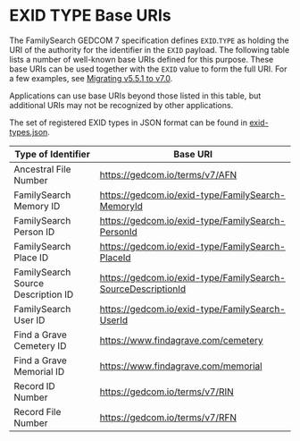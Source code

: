 # EXID TYPE Base URIs

The FamilySearch GEDCOM 7 specification defines `EXID`.`TYPE` as holding
the URI of the authority for the identifier in the `EXID` payload.
The following table lists a number of well-known base URIs defined for this
purpose. These base URIs can be used together with the `EXID` value to form
the full URI. For a few examples, see [Migrating v5.5.1 to v7.0](../migrate/#afn-rfn-rin).

Applications can use base URIs beyond those listed in this table,
but additional URIs may not be recognized by other applications.

The set of registered EXID types in JSON format can be found in
[exid-types.json](https://github.com/FamilySearch/GEDCOM/blob/main/exid-types.json).

Type of Identifier                 | Base URI
---------------------------------- | ------------
Ancestral File Number              | <https://gedcom.io/terms/v7/AFN>
FamilySearch Memory ID             | <https://gedcom.io/exid-type/FamilySearch-MemoryId>
FamilySearch Person ID             | <https://gedcom.io/exid-type/FamilySearch-PersonId>
FamilySearch Place ID              | <https://gedcom.io/exid-type/FamilySearch-PlaceId>
FamilySearch Source Description ID | <https://gedcom.io/exid-type/FamilySearch-SourceDescriptionId>
FamilySearch User ID               | <https://gedcom.io/exid-type/FamilySearch-UserId>
Find a Grave Cemetery ID           | <https://www.findagrave.com/cemetery>
Find a Grave Memorial ID           | <https://www.findagrave.com/memorial>
Record ID Number                   | <https://gedcom.io/terms/v7/RIN>
Record File Number                 | <https://gedcom.io/terms/v7/RFN>
